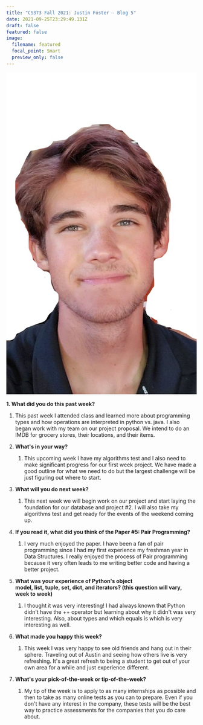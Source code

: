 ```yaml
---
title: "CS373 Fall 2021: Justin Foster - Blog 5"
date: 2021-09-25T23:29:49.131Z
draft: false
featured: false
image:
  filename: featured
  focal_point: Smart
  preview_only: false
---
```

![](selfie-2-_li.jpg)

 <!--StartFragment-->

   **1. What did you do this past week?**

   1. This past week I attended class and learned more about programming types and how operations are interpreted in python vs. java. I also began work with my team on our project proposal. We intend to do an IMDB for grocery stores, their locations, and their items.
2. **What's in your way?**

   1. This upcoming week I have my algorithms test and I also need to make significant progress for our first week project. We have made a good outline for what we need to do but the largest challenge will be just figuring out where to start.
3. **What will you do next week?**

   1. This next week we will begin work on our project and start laying the foundation for our database and project #2. I will also take my algorithms test and get ready for the events of the weekend coming up. 
4. **If you read it, what did you think of the Paper #5: Pair Programming?**

   1. I very much enjoyed the paper. I have been a fan of pair programming since I had my first experience my freshman year in Data Structures.  I really enjoyed the process of Pair programming because it very often leads to me writing better code and having a better project.
5. **What was your experience of Python's object model, list, tuple, set, dict, and iterators? (this question will vary, week to week)**

   1. I thought it was very interesting! I had always known that Python didn't have the ++ operator but learning about why it didn't was very interesting. Also, about types and which equals is which is very interesting as well.
6. **What made you happy this week?**

   1. This week I was very happy to see old friends and hang out in their sphere. Traveling out of Austin and seeing how others live is very refreshing. It's a great refresh to being a student to get out of your own area for a while and just experience different.
7. **What's your pick-of-the-week or tip-of-the-week?**

   1. My tip of the week is to apply to as many internships as possible and then to take as many online tests as you can to prepare. Even if you don't have any interest in the company, these tests will be the best way to practice assessments for the companies that you do care about.

<!--EndFragment-->
